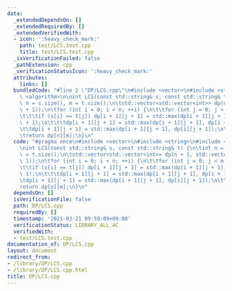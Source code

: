 ```yaml
---
data:
  _extendedDependsOn: []
  _extendedRequiredBy: []
  _extendedVerifiedWith:
  - icon: ':heavy_check_mark:'
    path: test/LCS.test.cpp
    title: test/LCS.test.cpp
  _isVerificationFailed: false
  _pathExtension: cpp
  _verificationStatusIcon: ':heavy_check_mark:'
  attributes:
    links: []
  bundledCode: "#line 2 \"DP/LCS.cpp\"\n#include <vector>\n#include <string>\n#include\
    \ <algorithm>\n\nint LCS(const std::string& s, const std::string& t) {\n\tint\
    \ n = s.size(), m = t.size();\n\tstd::vector<std::vector<int>> dp(n + 1, std::vector<int>(m\
    \ + 1));\n\tfor (int i = 0; i < n; ++i) {\n\t\tfor (int j = 0; j < m; ++j) {\n\
    \t\t\tif (s[i] == t[j]) dp[i + 1][j + 1] = std::max(dp[i + 1][j + 1], dp[i][j]\
    \ + 1);\n\t\t\tdp[i + 1][j + 1] = std::max(dp[i + 1][j + 1], dp[i + 1][j]);\n\t\
    \t\tdp[i + 1][j + 1] = std::max(dp[i + 1][j + 1], dp[i][j + 1]);\n\t\t}\n\t}\n\
    \treturn dp[n][m];\n}\n"
  code: "#pragma once\n#include <vector>\n#include <string>\n#include <algorithm>\n\
    \nint LCS(const std::string& s, const std::string& t) {\n\tint n = s.size(), m\
    \ = t.size();\n\tstd::vector<std::vector<int>> dp(n + 1, std::vector<int>(m +\
    \ 1));\n\tfor (int i = 0; i < n; ++i) {\n\t\tfor (int j = 0; j < m; ++j) {\n\t\
    \t\tif (s[i] == t[j]) dp[i + 1][j + 1] = std::max(dp[i + 1][j + 1], dp[i][j] +\
    \ 1);\n\t\t\tdp[i + 1][j + 1] = std::max(dp[i + 1][j + 1], dp[i + 1][j]);\n\t\t\
    \tdp[i + 1][j + 1] = std::max(dp[i + 1][j + 1], dp[i][j + 1]);\n\t\t}\n\t}\n\t\
    return dp[n][m];\n}\n"
  dependsOn: []
  isVerificationFile: false
  path: DP/LCS.cpp
  requiredBy: []
  timestamp: '2021-03-21 09:59:09+09:00'
  verificationStatus: LIBRARY_ALL_AC
  verifiedWith:
  - test/LCS.test.cpp
documentation_of: DP/LCS.cpp
layout: document
redirect_from:
- /library/DP/LCS.cpp
- /library/DP/LCS.cpp.html
title: DP/LCS.cpp
---
```


